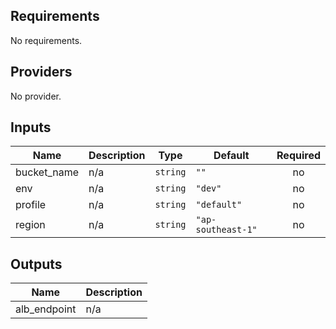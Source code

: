 ## Requirements

No requirements.

## Providers

No provider.

## Inputs

| Name | Description | Type | Default | Required |
|------|-------------|------|---------|:--------:|
| bucket\_name | n/a | `string` | `""` | no |
| env | n/a | `string` | `"dev"` | no |
| profile | n/a | `string` | `"default"` | no |
| region | n/a | `string` | `"ap-southeast-1"` | no |

## Outputs

| Name | Description |
|------|-------------|
| alb\_endpoint | n/a |
